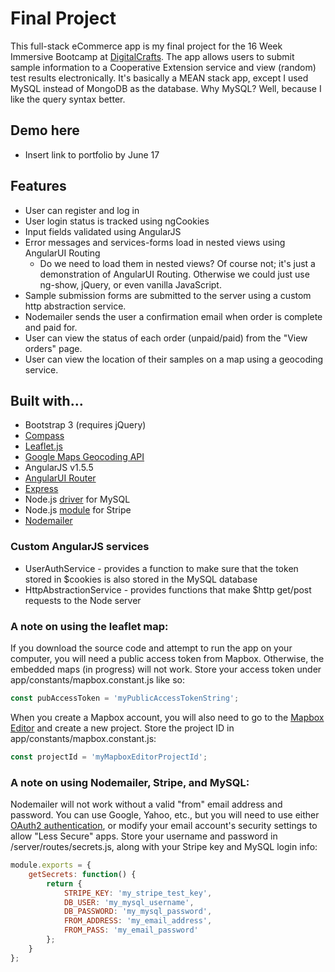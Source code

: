 # Final Project

This full-stack eCommerce app is my final project for the 16 Week Immersive Bootcamp at [DigitalCrafts](http://digitalcrafts.com). The app allows users to submit sample information to a Cooperative Extension service and view (random) test results electronically. It's basically a MEAN stack app, except I used MySQL instead of MongoDB as the database. Why MySQL? Well, because I like the query syntax better.

## Demo here
* Insert link to portfolio by June 17

## Features
* User can register and log in
* User login status is tracked using ngCookies
* Input fields validated using AngularJS
* Error messages and services-forms load in nested views using AngularUI Routing
	- Do we need to load them in nested views? Of course not; it's just a demonstration of AngularUI Routing. Otherwise we could just use ng-show, jQuery, or even vanilla JavaScript.
* Sample submission forms are submitted to the server using a custom http abstraction service.
* Nodemailer sends the user a confirmation email when order is complete and paid for.
* User can view the status of each order (unpaid/paid) from the "View orders" page.
* User can view the location of their samples on a map using a geocoding service.

## Built with...
* Bootstrap 3 (requires jQuery)
* [Compass](http://compass-style.org/)
* [Leaflet.js](http://leafletjs.com/)
* [Google Maps Geocoding API](https://developers.google.com/maps/documentation/geocoding/start#sample-request)
* AngularJS v1.5.5
* [AngularUI Router](https://github.com/angular-ui/ui-router)
* [Express](http://expressjs.com/)
* Node.js [driver](https://www.npmjs.com/package/mysql) for MySQL
* Node.js [module](https://stripe.com/docs/libraries) for Stripe
* [Nodemailer](http://nodemailer.com/)

### Custom AngularJS services
* UserAuthService - provides a function to make sure that the token stored in $cookies is also stored in the MySQL database
* HttpAbstractionService - provides functions that make $http get/post requests to the Node server

### A note on using the leaflet map:
If you download the source code and attempt to run the app on your computer, you will need a public access token from Mapbox. Otherwise, the embedded maps (in progress) will not work. Store your access token under app/constants/mapbox.constant.js like so:
```javascript
const pubAccessToken = 'myPublicAccessTokenString';
```
When you create a Mapbox account, you will also need to go to the [Mapbox Editor](https://www.mapbox.com/studio/classic/projects/) and create a new project. Store the project ID in app/constants/mapbox.constant.js:
```javascript
const projectId = 'myMapboxEditorProjectId';
```

### A note on using Nodemailer, Stripe, and MySQL:
Nodemailer will not work without a valid "from" email address and password. You can use Google, Yahoo, etc., but you will need to use either [OAuth2 authentication](https://nodemailer.com/using-gmail/), or modify your email account's security settings to allow "Less Secure" apps. Store your username and password in /server/routes/secrets.js, along with your Stripe key and MySQL login info:
```javascript
module.exports = {
	getSecrets: function() {
		return {
			STRIPE_KEY: 'my_stripe_test_key',
			DB_USER: 'my_mysql_username',
			DB_PASSWORD: 'my_mysql_password',
			FROM_ADDRESS: 'my_email_address',
			FROM_PASS: 'my_email_password'
		};
	}
};
```